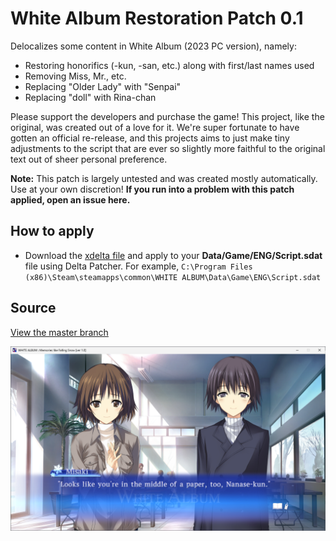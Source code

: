 # White Album Restoration Patch 0.1
Delocalizes some content in White Album (2023 PC version), namely:

- Restoring honorifics (-kun, -san, etc.) along with first/last names used
- Removing Miss, Mr., etc.
- Replacing "Older Lady" with "Senpai"
- Replacing "doll" with Rina-chan

Please support the developers and purchase the game! This project, like the original, was created out of a love for it. We're super fortunate to have gotten an official re-release, and this projects aims to just make tiny adjustments to the script that are ever so slightly more faithful to the original text out of sheer personal preference.

**Note:** This patch is largely untested and was created mostly automatically. Use at your own discretion! **If you run into a problem with this patch applied, open an issue here.**

## How to apply
- Download the [xdelta file](wa_honorifics.xdelta) and apply to your **Data/Game/ENG/Script.sdat** file using Delta Patcher. For example, `C:\Program Files (x86)\Steam\steamapps\common\WHITE ALBUM\Data\Game\ENG\Script.sdat`

## Source
[View the master branch](https://github.com/JuicyStandoffishMan/WhiteAlbumRestorationPatch/tree/master)

![wa](wa.png)

